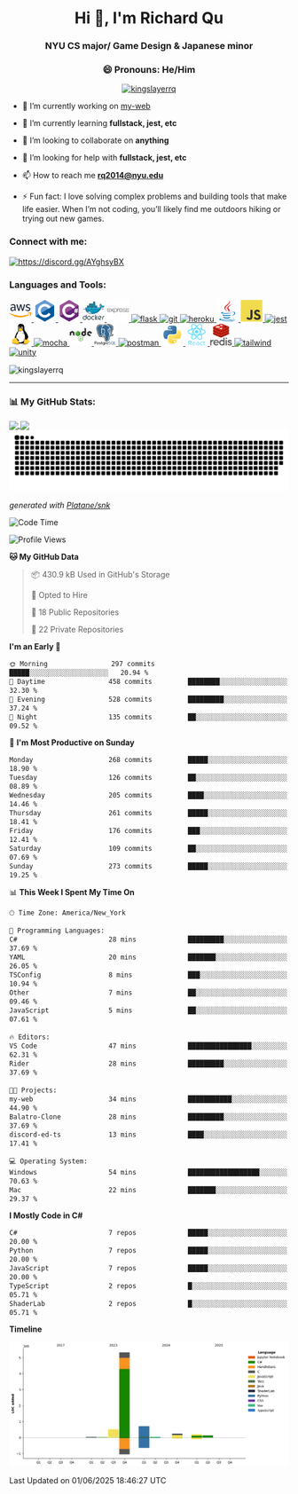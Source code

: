 <h1 align="center">Hi 👋, I'm Richard Qu</h1>
<h3 align="center">NYU CS major/ Game Design & Japanese minor</h3>
<h3 align="center">😄 Pronouns: He/Him</h3>

<p align="center" justify-content="center"> <a href="https://github.com/ryo-ma/github-profile-trophy"><img src="https://github-profile-trophy.vercel.app/?username=kingslayerrq" alt="kingslayerrq" /></a> </p>

- 🔭 I’m currently working on [my-web](https://www.kingslayerrq.fyi)

- 🌱 I’m currently learning **fullstack, jest, etc**

- 👯 I’m looking to collaborate on **anything**

- 🤝 I’m looking for help with **fullstack, jest, etc**

- 📫 How to reach me **rq2014@nyu.edu**

- ⚡ Fun fact: I love solving complex problems and building tools that make life easier. When I’m not coding, you’ll likely find me outdoors hiking or trying out new games.

<h3 align="left">Connect with me:</h3>
<p align="left">
<a href="https://discord.gg/https://discord.gg/AYghsyBX" target="blank"><img align="center" src="https://raw.githubusercontent.com/rahuldkjain/github-profile-readme-generator/master/src/images/icons/Social/discord.svg" alt="https://discord.gg/AYghsyBX" height="30" width="40" /></a>
</p>

<h3 align="left">Languages and Tools:</h3>
<p align="left"> <a href="https://aws.amazon.com" target="_blank" rel="noreferrer"> <img src="https://raw.githubusercontent.com/devicons/devicon/master/icons/amazonwebservices/amazonwebservices-original-wordmark.svg" alt="aws" width="40" height="40"/> </a> <a href="https://www.cprogramming.com/" target="_blank" rel="noreferrer"> <img src="https://raw.githubusercontent.com/devicons/devicon/master/icons/c/c-original.svg" alt="c" width="40" height="40"/> </a> <a href="https://www.w3schools.com/cs/" target="_blank" rel="noreferrer"> <img src="https://raw.githubusercontent.com/devicons/devicon/master/icons/csharp/csharp-original.svg" alt="csharp" width="40" height="40"/> </a> <a href="https://www.docker.com/" target="_blank" rel="noreferrer"> <img src="https://raw.githubusercontent.com/devicons/devicon/master/icons/docker/docker-original-wordmark.svg" alt="docker" width="40" height="40"/> </a> <a href="https://expressjs.com" target="_blank" rel="noreferrer"> <img src="https://raw.githubusercontent.com/devicons/devicon/master/icons/express/express-original-wordmark.svg" alt="express" width="40" height="40"/> </a> <a href="https://flask.palletsprojects.com/" target="_blank" rel="noreferrer"> <img src="https://www.vectorlogo.zone/logos/pocoo_flask/pocoo_flask-icon.svg" alt="flask" width="40" height="40"/> </a> <a href="https://git-scm.com/" target="_blank" rel="noreferrer"> <img src="https://www.vectorlogo.zone/logos/git-scm/git-scm-icon.svg" alt="git" width="40" height="40"/> </a> <a href="https://heroku.com" target="_blank" rel="noreferrer"> <img src="https://www.vectorlogo.zone/logos/heroku/heroku-icon.svg" alt="heroku" width="40" height="40"/> </a> <a href="https://www.java.com" target="_blank" rel="noreferrer"> <img src="https://raw.githubusercontent.com/devicons/devicon/master/icons/java/java-original.svg" alt="java" width="40" height="40"/> </a> <a href="https://developer.mozilla.org/en-US/docs/Web/JavaScript" target="_blank" rel="noreferrer"> <img src="https://raw.githubusercontent.com/devicons/devicon/master/icons/javascript/javascript-original.svg" alt="javascript" width="40" height="40"/> </a> <a href="https://jestjs.io" target="_blank" rel="noreferrer"> <img src="https://www.vectorlogo.zone/logos/jestjsio/jestjsio-icon.svg" alt="jest" width="40" height="40"/> </a> <a href="https://www.linux.org/" target="_blank" rel="noreferrer"> <img src="https://raw.githubusercontent.com/devicons/devicon/master/icons/linux/linux-original.svg" alt="linux" width="40" height="40"/> </a> <a href="https://mochajs.org" target="_blank" rel="noreferrer"> <img src="https://www.vectorlogo.zone/logos/mochajs/mochajs-icon.svg" alt="mocha" width="40" height="40"/> </a> <a href="https://nodejs.org" target="_blank" rel="noreferrer"> <img src="https://raw.githubusercontent.com/devicons/devicon/master/icons/nodejs/nodejs-original-wordmark.svg" alt="nodejs" width="40" height="40"/> </a> <a href="https://www.postgresql.org" target="_blank" rel="noreferrer"> <img src="https://raw.githubusercontent.com/devicons/devicon/master/icons/postgresql/postgresql-original-wordmark.svg" alt="postgresql" width="40" height="40"/> </a> <a href="https://postman.com" target="_blank" rel="noreferrer"> <img src="https://www.vectorlogo.zone/logos/getpostman/getpostman-icon.svg" alt="postman" width="40" height="40"/> </a> <a href="https://www.python.org" target="_blank" rel="noreferrer"> <img src="https://raw.githubusercontent.com/devicons/devicon/master/icons/python/python-original.svg" alt="python" width="40" height="40"/> </a> <a href="https://reactjs.org/" target="_blank" rel="noreferrer"> <img src="https://raw.githubusercontent.com/devicons/devicon/master/icons/react/react-original-wordmark.svg" alt="react" width="40" height="40"/> </a> <a href="https://redis.io" target="_blank" rel="noreferrer"> <img src="https://raw.githubusercontent.com/devicons/devicon/master/icons/redis/redis-original-wordmark.svg" alt="redis" width="40" height="40"/> </a> <a href="https://tailwindcss.com/" target="_blank" rel="noreferrer"> <img src="https://www.vectorlogo.zone/logos/tailwindcss/tailwindcss-icon.svg" alt="tailwind" width="40" height="40"/> </a> <a href="https://unity.com/" target="_blank" rel="noreferrer"> <img src="https://www.vectorlogo.zone/logos/unity3d/unity3d-icon.svg" alt="unity" width="40" height="40"/> </a> </p>

<p><img align="center" src="https://github-readme-streak-stats.herokuapp.com/?user=kingslayerrq&theme=dark" alt="kingslayerrq" /></p>




---

### 📊 My GitHub Stats:

<a href="https://github.com/anuraghazra/github-readme-stats">
  <img height=200 align="center" src="https://github-readme-stats.vercel.app/api?username=kingslayerrq&show_icons=true&theme=synthwave" />
</a>
<a href="https://github.com/anuraghazra/convoychat">
  <img height=200 align="center" src="https://github-readme-stats.vercel.app/api/top-langs?username=kingslayerrq&layout=donut&langs_count=8&card_width=320&theme=synthwave" />
</a>

<picture>
  <source media="(prefers-color-scheme: dark)" srcset="https://raw.githubusercontent.com/platane/platane/output/github-contribution-grid-snake-dark.svg">
  <source media="(prefers-color-scheme: light)" srcset="https://raw.githubusercontent.com/platane/platane/output/github-contribution-grid-snake.svg">
  <img alt="github contribution grid snake animation" src="https://raw.githubusercontent.com/platane/platane/output/github-contribution-grid-snake.svg">
</picture>

_generated with [Platane/snk](https://github.com/Platane/snk)_

<!--START_SECTION:waka-->
![Code Time](http://img.shields.io/badge/Code%20Time-132%20hrs%2028%20mins-blue)

![Profile Views](http://img.shields.io/badge/Profile%20Views-0-blue)

**🐱 My GitHub Data** 

> 📦 430.9 kB Used in GitHub's Storage 
 > 
> 💼 Opted to Hire
 > 
> 📜 18 Public Repositories 
 > 
> 🔑 22 Private Repositories 
 > 
**I'm an Early 🐤** 

```text
🌞 Morning                297 commits         █████░░░░░░░░░░░░░░░░░░░░   20.94 % 
🌆 Daytime                458 commits         ████████░░░░░░░░░░░░░░░░░   32.30 % 
🌃 Evening                528 commits         █████████░░░░░░░░░░░░░░░░   37.24 % 
🌙 Night                  135 commits         ██░░░░░░░░░░░░░░░░░░░░░░░   09.52 % 
```
📅 **I'm Most Productive on Sunday** 

```text
Monday                   268 commits         █████░░░░░░░░░░░░░░░░░░░░   18.90 % 
Tuesday                  126 commits         ██░░░░░░░░░░░░░░░░░░░░░░░   08.89 % 
Wednesday                205 commits         ████░░░░░░░░░░░░░░░░░░░░░   14.46 % 
Thursday                 261 commits         █████░░░░░░░░░░░░░░░░░░░░   18.41 % 
Friday                   176 commits         ███░░░░░░░░░░░░░░░░░░░░░░   12.41 % 
Saturday                 109 commits         ██░░░░░░░░░░░░░░░░░░░░░░░   07.69 % 
Sunday                   273 commits         █████░░░░░░░░░░░░░░░░░░░░   19.25 % 
```


📊 **This Week I Spent My Time On** 

```text
🕑︎ Time Zone: America/New_York

💬 Programming Languages: 
C#                       28 mins             █████████░░░░░░░░░░░░░░░░   37.69 % 
YAML                     20 mins             ███████░░░░░░░░░░░░░░░░░░   26.05 % 
TSConfig                 8 mins              ███░░░░░░░░░░░░░░░░░░░░░░   10.94 % 
Other                    7 mins              ██░░░░░░░░░░░░░░░░░░░░░░░   09.46 % 
JavaScript               5 mins              ██░░░░░░░░░░░░░░░░░░░░░░░   07.61 % 

🔥 Editors: 
VS Code                  47 mins             ████████████████░░░░░░░░░   62.31 % 
Rider                    28 mins             █████████░░░░░░░░░░░░░░░░   37.69 % 

🐱‍💻 Projects: 
my-web                   34 mins             ███████████░░░░░░░░░░░░░░   44.90 % 
Balatro-Clone            28 mins             █████████░░░░░░░░░░░░░░░░   37.69 % 
discord-ed-ts            13 mins             ████░░░░░░░░░░░░░░░░░░░░░   17.41 % 

💻 Operating System: 
Windows                  54 mins             ██████████████████░░░░░░░   70.63 % 
Mac                      22 mins             ███████░░░░░░░░░░░░░░░░░░   29.37 % 
```

**I Mostly Code in C#** 

```text
C#                       7 repos             █████░░░░░░░░░░░░░░░░░░░░   20.00 % 
Python                   7 repos             █████░░░░░░░░░░░░░░░░░░░░   20.00 % 
JavaScript               7 repos             █████░░░░░░░░░░░░░░░░░░░░   20.00 % 
TypeScript               2 repos             █░░░░░░░░░░░░░░░░░░░░░░░░   05.71 % 
ShaderLab                2 repos             █░░░░░░░░░░░░░░░░░░░░░░░░   05.71 % 
```



**Timeline**

![Lines of Code chart](https://raw.githubusercontent.com/kingslayerrq/kingslayerrq/main/assets/bar_graph.png)


 Last Updated on 01/06/2025 18:46:27 UTC
<!--END_SECTION:waka-->
